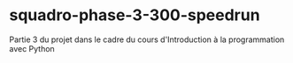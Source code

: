 # squadro-phase-3-300-speedrun
Partie 3 du projet dans le cadre du cours d'Introduction à la programmation avec Python
